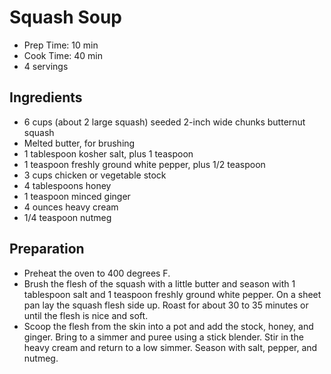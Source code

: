 Squash Soup
==========================

* Prep Time: 10 min
* Cook Time: 40 min
* 4 servings

Ingredients
-----------
* 6 cups (about 2 large squash) seeded 2-inch wide chunks butternut squash
* Melted butter, for brushing
* 1 tablespoon kosher salt, plus 1 teaspoon
* 1 teaspoon freshly ground white pepper, plus 1/2 teaspoon
* 3 cups chicken or vegetable stock
* 4 tablespoons honey
* 1 teaspoon minced ginger
* 4 ounces heavy cream
* 1/4 teaspoon nutmeg

Preparation
-----------
* Preheat the oven to 400 degrees F.
* Brush the flesh of the squash with a little butter and season with 1 tablespoon salt and 1 teaspoon freshly ground white pepper. On a sheet pan lay the squash flesh side up. Roast for about 30 to 35 minutes or until the flesh is nice and soft.
* Scoop the flesh from the skin into a pot and add the stock, honey, and ginger. Bring to a simmer and puree using a stick blender. Stir in the heavy cream and return to a low simmer. Season with salt, pepper, and nutmeg.